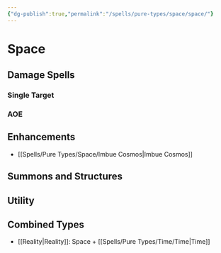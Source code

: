 ```yaml
---
{"dg-publish":true,"permalink":"/spells/pure-types/space/space/"}
---
```


# Space
## Damage Spells

### Single Target

### AOE

## Enhancements
- [[Spells/Pure Types/Space/Imbue Cosmos\|Imbue Cosmos]]

## Summons and Structures

## Utility

## Combined Types
- [[Reality\|Reality]]: Space + [[Spells/Pure Types/Time/Time\|Time]]